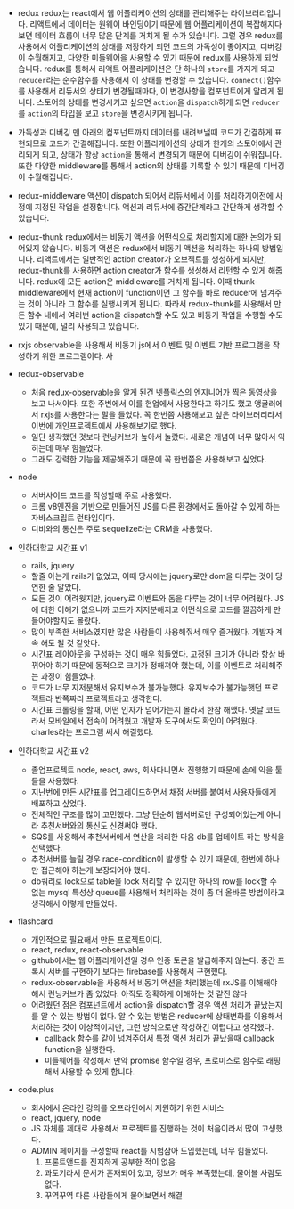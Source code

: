 - redux
redux는 react에서 웹 어플리케이션의 상태를 관리해주는 라이브러리입니다. 리액트에서 데이터는 원웨이 바인딩이기 때문에 웹 어플리케이션이 복잡해지다 보면 데이터 흐름이 너무 많은 단계를 거치게 될 수가 있습니다. 그럴 경우 redux를 사용해서 어플리케이션의 상태를 저장하게 되면 코드의 가독성이 좋아지고, 디버깅이 수월해지고, 다양한 미들웨어을 사용할 수 있기 때문에 redux를 사용하게 되었습니다. redux를 통해서 리액트 어플리케이션은 단 하나의 `store`를 가지게 되고 `reducer`라는 순수함수를 사용해서 이 상태를 변경할 수 있습니다. `connect()`함수를 사용해서 리듀서의 상태가 변경될때마다, 이 변경사항을 컴포넌트에게 알리게 됩니다. 스토어의 상태를 변경시키고 싶으면 `action`을 `dispatch`하게 되면 `reducer`를 `action`의 타입을 보고 `store`을 변경시키게 됩니다. 

- 가독성과 디버깅
맨 아래의 컴포넌트까지 데이터를 내려보낼때 코드가 간결하게 표현되므로 코드가 간결해집니다. 또한 어플리케이션의 상태가 한개의 스토어에서 관리되게 되고, 상태가 항상 `action`을 통해서 변경되기 때문에 디버깅이 쉬워집니다. 또한 다양한 middleware를 통해서 action의 상태를 기록할 수 있기 때문에 디버깅이 수월해집니다.

- redux-middleware
액션이 dispatch 되어서 리듀서에서 이를 처리하기이전에 사정에 지정된 작업을 설정합니다. 액션과 리듀서에 중간단계라고 간단하게 생각할 수 있습니다.

- redux-thunk
redux에서는 비동기 액션을 어떤식으로 처리할지에 대한 논의가 되어있지 않습니다. 비동기 액션은 redux에서 비동기 액션을 처리하는 하나의 방법입니다. 리액트에서는 일반적인 action creator가 오브젝트를 생성하게 되지만, redux-thunk를 사용하면 action creator가 함수를 생성해서 리턴할 수 있게 해줍니다. redux에 모든 action은 middleware를 거치게 됩니다. 이때 thunk-middleware에서 현재 action이 function이면 그 함수를 바로 reducer에 넘겨주는 것이 아니라 그 함수를 실행시키게 됩니다. 따라서 redux-thunk를 사용해서 만든 함수 내에서 여러번 action을 dispatch할 수도 있고 비동기 작업을 수행할 수도 있기 때문에, 널리 사용되고 있습니다.

- rxjs
observable을 사용해서 비동기 js에서 이벤트 및 이벤트 기반 프로그램을 작성하기 위한 프로그램이다. 사


- redux-observable
  - 처음 redux-observable을 알게 된건 넷플릭스의 엔지니어가 찍은 동영상을 보고 나서이다. 또한 주변에서 이를 현업에서 사용한다고 하기도 했고 앵귤러에서 rxjs를 사용한다는 말을 들었다. 꼭 한번쯤 사용해보고 싶은 라이브러리라서 이번에 개인프로젝트에서 사용해보기로 했다. 
  - 일단 생각했던 것보다 런닝커브가 높아서 놀랐다. 새로운 개념이 너무 많아서 익히는데 매우 힘들었다.
  - 그래도 강력한 기능을 제공해주기 때문에 꼭 한번쯤은 사용해보고 싶었다.
- node 
  - 서버사이드 코드를 작성할때 주로 사용했다.
  - 크롬 v8엔진을 기반으로 만들어진 JS를 다른 환경에서도 돌아갈 수 있게 하는 자바스크립트 런타임이다.
  - 디비와의 통신은 주로 sequelize라는 ORM을 사용했다.


- 인하대학교 시간표 v1
  - rails, jquery
  - 할줄 아는게 rails가 없었고, 이때 당시에는 jquery로만 dom을 다루는 것이 당연한 줄 알았다.
  - 모든 것이 어려웟지만, jquery로 이벤트와 돔을 다루는 것이 너무 어려웠다. JS에 대한 이해가 없으니까 코드가 지저분해지고 어떤식으로 코드를 깔끔하게 만들어야할지도 몰랐다.
  - 많이 부족한 서비스였지만 많은 사람들이 사용해줘서 매우 즐거웠다. 개발자 계속 해도 될 것 같앗다.
  - 시간표 레이아웃을 구성하는 것이 매우 힘들었다. 고정된 크기가 아니라 항상 바뀌어야 하기 때문에 동적으로 크기가 정해져야 했는데, 이를 이벤트로 처리해주는 과정이 힘들었다. 
  - 코드가 너무 지저분해서 유지보수가 불가능했다. 유지보수가 불가능햇던 프로젝트라 반쪽짜리 프로젝트라고 생각한다.
  - 시간표 크롤링을 할때, 어떤 인자가 넘어가는지 몰라서 한참 해맸다. 옛날 코드라서 모바일에서 접속이 어려웠고 개발자 도구에서도 확인이 어려웠다. charles라는 프로그램 써서 해결했다.

- 인하대학교 시간표 v2
  - 졸업프로젝트 node, react, aws, 회사다니면서 진행했기 때문에 손에 익을 툴들을 사용했다.
  - 지난번에 만든 시간표를 업그레이드하면서 채점 서버를 붙여서 사용자들에게 배포하고 싶었다.
  - 전체적인 구조를 많이 고민했다. 그냥 단순히 웹서버로만 구성되어있는게 아니라 추천서버와의 통신도 신경써야 했다.
  - SQS를 사용해서 추천서버에서 연산을 처리한 다음 db를 업데이트 하는 방식을 선택했다.
  - 추천서버를 늘릴 경우 race-condition이 발생할 수 있기 때문에, 한번에 하나만 접근해야 하는게 보장되어야 했다. 
  - db쿼리로 lock으로 table을 lock 처리할 수 있지만 하나의 row를 lock할 수 없는 mysql 특성상 queue를 사용해서 처리하는 것이 좀 더 올바른 방법이라고 생각해서 이렇게 만들었다.

- flashcard
  - 개인적으로 필요해서 만든 프로젝트이다.
  - react, redux, react-observable
  - github에서는 웹 어플리케이션일 경우 인증 토큰을 발급해주지 않는다. 중간 프록시 서버를 구현하기 보다는 firebase를 사용해서 구현했다.
  - redux-observable을 사용해서 비동기 액션을 처리했는데 rxJS를 이해해야 해서 런닝커브가 좀 있었다. 아직도 정확하게 이해하는 것 같진 않다
  - 어려웠던 점은 컴포넌트에서 action을 dispatch할 경우 액션 처리가 끝났는지를 알 수 있는 방법이 없다. 알 수 있는 방법은 reducer에 상태변화를 이용해서 처리하는 것이 이상적이지만, 그런 방식으로만 작성하긴 어렵다고 생각했다. 
    - callback 함수를 같이 넘겨주어서 특정 액션 처리가 끝났을때 callback function을 실행한다.
    - 미들웨어를 작성해서 만약 promise 함수일 경우, 프로미스로 함수로 래핑해서 사용할 수 있게 합니다.

- code.plus
  - 회사에서 온라인 강의를 오프라인에서 지원하기 위한 서비스
  - react, jquery, node
  - JS 자체를 제대로 사용해서 프로젝트를 진행하는 것이 처음이라서 많이 고생했다.
  - ADMIN 페이지를 구성할때 react를 시험삼아 도입했는데, 너무 힘들었다.
    1. 프론트앤드를 진지하게 공부한 적이 없음
    2. 과도기라서 문서가 혼재되어 있고, 정보가 매우 부족했는데, 물어볼 사람도 없다.
    3. 꾸역꾸역 다른 사람들에게 물어보면서 해결
    